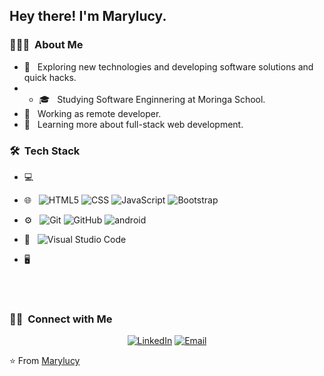 
<h2> Hey there! I'm Marylucy.</h2>

<h3> 👨🏻‍💻 &nbsp;About Me </h3>

- 🤔 &nbsp; Exploring new technologies and developing software solutions and quick hacks.
- - 🎓 &nbsp; Studying  Software Enginnering at Moringa School.
- 💼 &nbsp; Working as remote developer.
- 🌱 &nbsp; Learning more about full-stack web development.


<h3> 🛠 &nbsp;Tech Stack</h3>

- 💻 &nbsp;

- 🌐 &nbsp;
  ![HTML5](https://img.shields.io/badge/-HTML5-333333?style=flat&logo=HTML5)
  ![CSS](https://img.shields.io/badge/-CSS-333333?style=flat&logo=CSS3&logoColor=1572B6)
  ![JavaScript](https://img.shields.io/badge/-JavaScript-333333?style=flat&logo=javascript)
  ![Bootstrap](https://img.shields.io/badge/-Bootstrap-333333?style=flat&logo=bootstrap&logoColor=563D7C)
- ⚙️ &nbsp;
  ![Git](https://img.shields.io/badge/-Git-333333?style=flat&logo=git)
  ![GitHub](https://img.shields.io/badge/-GitHub-333333?style=flat&logo=github)
  ![android](https://camo.githubusercontent.com/a7c55d315a7eaca2e8a54503acd9c733a439809520240a703462e92f50f11d0b/68747470733a2f2f696d672e736869656c64732e696f2f62616467652f2d416e64726f696425323053747564696f2d3333333333333f7374796c653d666c6174266c6f676f3d616e64726f69642d73747564696f266c6f676f436f6c6f723d23363639393333)

- 🔧 &nbsp;
  ![Visual Studio Code](https://img.shields.io/badge/-Visual%20Studio%20Code-333333?style=flat&logo=visual-studio-code&logoColor=007ACC)
- 🖥 &nbsp;
  
  
<br/>

<a href="https://github.com/Marylucy123450">
</a>

<br/>

<h3> 🤝🏻 &nbsp;Connect with Me </h3>

<p align="center">
</a>
<a href="https://www.linkedin.com/in/victor-kariuki-40412023a//"><img alt="LinkedIn" src="https://img.shields.io/badge/LinkedIn-Marylucy%20Prinz-blue?style=flat-square&logo=linkedin"></a>
</a>
<a href="mailto:kariukivictor315@gmail.com"><img alt="Email" src="https://img.shields.io/badge/Email-marylucyatienoomenda@gmail.com-blue?style=flat-square&logo=gmail"></a>
</p>

⭐️ From [Marylucy](https://github.com/Marylucy123450)
